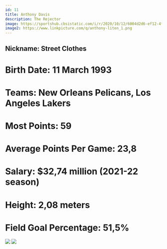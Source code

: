 ```yaml
---
id: 11
title: Anthony Davis
description: The Rejector
image: https://sportshub.cbsistatic.com/i/r/2020/10/12/6004d2d6-ef12-4f85-ad52-07475ca85268/thumbnail/1200x675/aba77ed24fb7ea7c5c70fb4a402ec0a9/anthony-davis-3.jpg
image2: https://www.linkpicture.com/q/anthony-liten_1.png
---
```


## Nickname: <span class="pinfo">Street Clothes</span>
# Birth Date: <span class="pinfo">11 March 1993</span>
# Teams: <span class="pinfo">New Orleans Pelicans, Los Angeles Lakers</span>
# Most Points: <span class="pinfo">59</span>
# Average Points Per Game: <span class="pinfo">23,8</span>
# Salary: <span class="pinfo">$32,74 million (2021-22 season)</span>
# Height: <span class="pinfo">2,08 meters</span>
# Field Goal Percentage: <span class="pinfo">51,5%</span>

<div class="teamImage flex flex-wrap justify-start">
<img src="https://upload.wikimedia.org/wikipedia/en/thumb/0/0d/New_Orleans_Pelicans_logo.svg/1200px-New_Orleans_Pelicans_logo.svg.png" class="TImage p-4">
<img src="https://www.nba.com/.element/img/1.0/teamsites/logos/teamlogos_500x500/lal.png" class="TImage">

</div>
